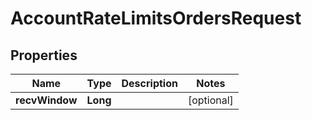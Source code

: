 

# AccountRateLimitsOrdersRequest


## Properties

| Name | Type | Description | Notes |
|------------ | ------------- | ------------- | -------------|
|**recvWindow** | **Long** |  |  [optional] |



